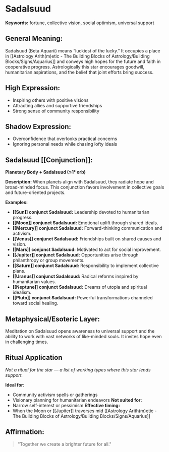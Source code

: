# Sadalsuud


**Keywords:** fortune, collective vision, social optimism, universal support

## General Meaning:
Sadalsuud (Beta Aquarii) means “luckiest of the lucky.” It occupies a place in [[Astrology Arith(m)etic - The Building Blocks of Astrology/Building Blocks/Signs/Aquarius]] and conveys high hopes for the future and faith in cooperative progress. Astrologically this star encourages goodwill, humanitarian aspirations, and the belief that joint efforts bring success.

## High Expression:
- Inspiring others with positive visions
- Attracting allies and supportive friendships
- Strong sense of community responsibility

## Shadow Expression:
- Overconfidence that overlooks practical concerns
- Ignoring personal needs while chasing lofty ideals

## Sadalsuud [[Conjunction]]:

**Planetary Body + Sadalsuud (≤1° orb)**

**Description:**
When planets align with Sadalsuud, they radiate hope and broad-minded focus. This conjunction favors involvement in collective goals and future-oriented projects.

**Examples:**
- **[[Sun]] conjunct Sadalsuud:** Leadership devoted to humanitarian progress.
- **[[Moon]] conjunct Sadalsuud:** Emotional uplift through shared ideals.
- **[[Mercury]] conjunct Sadalsuud:** Forward-thinking communication and activism.
- **[[Venus]] conjunct Sadalsuud:** Friendships built on shared causes and vision.
- **[[Mars]] conjunct Sadalsuud:** Motivated to act for social improvement.
- **[[Jupiter]] conjunct Sadalsuud:** Opportunities arise through philanthropy or group movements.
- **[[Saturn]] conjunct Sadalsuud:** Responsibility to implement collective plans.
- **[[Uranus]] conjunct Sadalsuud:** Radical reforms inspired by humanitarian values.
- **[[Neptune]] conjunct Sadalsuud:** Dreams of utopia and spiritual idealism.
- **[[Pluto]] conjunct Sadalsuud:** Powerful transformations channeled toward social healing.

## Metaphysical/Esoteric Layer:
Meditation on Sadalsuud opens awareness to universal support and the ability to work with vast networks of like-minded souls. It invites hope even in challenging times.

## Ritual Application
*Not a ritual for the star — a list of working types where this star lends support.*

**Ideal for:**
- Community activism spells or gatherings
- Visionary planning for humanitarian endeavors
**Not suited for:**
- Narrow self-interest or pessimism
**Effective timing:**
- When the Moon or [[Jupiter]] traverses mid [[Astrology Arith(m)etic - The Building Blocks of Astrology/Building Blocks/Signs/Aquarius]]

## Affirmation:

> "Together we create a brighter future for all."

